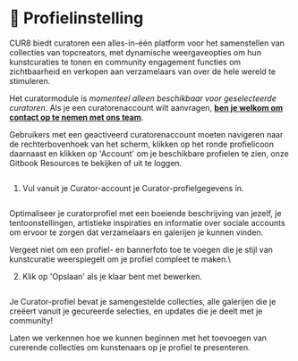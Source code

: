 # 🎨 Profielinstelling

CUR8 biedt curatoren een alles-in-één platform voor het samenstellen van collecties van topcreators, met dynamische weergaveopties om hun kunstcuraties te tonen en community engagement functies om zichtbaarheid en verkopen aan verzamelaars van over de hele wereld te stimuleren.

Het curatormodule is _momenteel alleen beschikbaar voor geselecteerde curatoren_. Als je een curatorenaccount wilt aanvragen, [**ben je welkom om contact op te nemen met ons team**](https://x.com/Cur8Labs).

Gebruikers met een geactiveerd curatorenaccount moeten navigeren naar de rechterbovenhoek van het scherm, klikken op het ronde profielicoon daarnaast en klikken op 'Account' om je beschikbare profielen te zien, onze Gitbook Resources te bekijken of uit te loggen.

<figure><img src="../.gitbook/assets/Screenshot 2025-01-03 at 07.47.41.png" alt=""><figcaption></figcaption></figure>

1. Vul vanuit je Curator-account je Curator-profielgegevens in.

<figure><img src="../.gitbook/assets/Screenshot 2025-03-21 at 10.31.10.png" alt=""><figcaption></figcaption></figure>

Optimaliseer je curatorprofiel met een boeiende beschrijving van jezelf, je tentoonstellingen, artistieke inspiraties en informatie over sociale accounts om ervoor te zorgen dat verzamelaars en galerijen je kunnen vinden.

Vergeet niet om een profiel- en bannerfoto toe te voegen die je stijl van kunstcuratie weerspiegelt om je profiel compleet te maken.\

2. Klik op 'Opslaan' als je klaar bent met bewerken.

<figure><img src="../.gitbook/assets/Screenshot 2025-03-21 at 10.32.44.png" alt=""><figcaption></figcaption></figure>

Je Curator-profiel bevat je samengestelde collecties, alle galerijen die je creëert vanuit je gecureerde selecties, en updates die je deelt met je community!&#x20;

Laten we verkennen hoe we kunnen beginnen met het toevoegen van curerende collecties om kunstenaars op je profiel te presenteren.